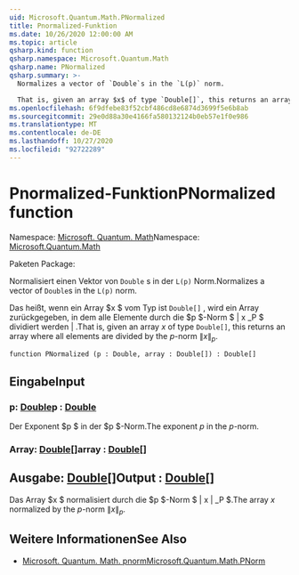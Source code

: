 ```yaml
---
uid: Microsoft.Quantum.Math.PNormalized
title: Pnormalized-Funktion
ms.date: 10/26/2020 12:00:00 AM
ms.topic: article
qsharp.kind: function
qsharp.namespace: Microsoft.Quantum.Math
qsharp.name: PNormalized
qsharp.summary: >-
  Normalizes a vector of `Double`s in the `L(p)` norm.

  That is, given an array $x$ of type `Double[]`, this returns an array where all elements are divided by the $p$-norm $\|x\|_p$.
ms.openlocfilehash: 6f9dfebe83f52cbf486cd8e6874d3699f5e6b8ab
ms.sourcegitcommit: 29e0d88a30e4166fa580132124b0eb57e1f0e986
ms.translationtype: MT
ms.contentlocale: de-DE
ms.lasthandoff: 10/27/2020
ms.locfileid: "92722289"
---
```

# <a name="pnormalized-function"></a><span data-ttu-id="1bc1b-102">Pnormalized-Funktion</span><span class="sxs-lookup"><span data-stu-id="1bc1b-102">PNormalized function</span></span>

<span data-ttu-id="1bc1b-103">Namespace: [Microsoft. Quantum. Math](xref:Microsoft.Quantum.Math)</span><span class="sxs-lookup"><span data-stu-id="1bc1b-103">Namespace: [Microsoft.Quantum.Math](xref:Microsoft.Quantum.Math)</span></span>

<span data-ttu-id="1bc1b-104">Paketen [](https://nuget.org/packages/)</span><span class="sxs-lookup"><span data-stu-id="1bc1b-104">Package: [](https://nuget.org/packages/)</span></span>


<span data-ttu-id="1bc1b-105">Normalisiert einen Vektor von `Double` s in der `L(p)` Norm.</span><span class="sxs-lookup"><span data-stu-id="1bc1b-105">Normalizes a vector of `Double`s in the `L(p)` norm.</span></span>

<span data-ttu-id="1bc1b-106">Das heißt, wenn ein Array $x $ vom Typ ist `Double[]` , wird ein Array zurückgegeben, in dem alle Elemente durch die $p $-Norm $ \| x _P $ dividiert werden \| .</span><span class="sxs-lookup"><span data-stu-id="1bc1b-106">That is, given an array $x$ of type `Double[]`, this returns an array where all elements are divided by the $p$-norm $\|x\|_p$.</span></span>

```qsharp
function PNormalized (p : Double, array : Double[]) : Double[]
```


## <a name="input"></a><span data-ttu-id="1bc1b-107">Eingabe</span><span class="sxs-lookup"><span data-stu-id="1bc1b-107">Input</span></span>

### <a name="p--double"></a><span data-ttu-id="1bc1b-108">p: [Double](xref:microsoft.quantum.lang-ref.double)</span><span class="sxs-lookup"><span data-stu-id="1bc1b-108">p : [Double](xref:microsoft.quantum.lang-ref.double)</span></span>

<span data-ttu-id="1bc1b-109">Der Exponent $p $ in der $p $-Norm.</span><span class="sxs-lookup"><span data-stu-id="1bc1b-109">The exponent $p$ in the $p$-norm.</span></span>


### <a name="array--double"></a><span data-ttu-id="1bc1b-110">Array: [Double](xref:microsoft.quantum.lang-ref.double)[]</span><span class="sxs-lookup"><span data-stu-id="1bc1b-110">array : [Double](xref:microsoft.quantum.lang-ref.double)[]</span></span>





## <a name="output--double"></a><span data-ttu-id="1bc1b-111">Ausgabe: [Double](xref:microsoft.quantum.lang-ref.double)[]</span><span class="sxs-lookup"><span data-stu-id="1bc1b-111">Output : [Double](xref:microsoft.quantum.lang-ref.double)[]</span></span>

<span data-ttu-id="1bc1b-112">Das Array $x $ normalisiert durch die $p $-Norm $ \| x \| _P $.</span><span class="sxs-lookup"><span data-stu-id="1bc1b-112">The array $x$ normalized by the $p$-norm $\|x\|_p$.</span></span>

## <a name="see-also"></a><span data-ttu-id="1bc1b-113">Weitere Informationen</span><span class="sxs-lookup"><span data-stu-id="1bc1b-113">See Also</span></span>

- [<span data-ttu-id="1bc1b-114">Microsoft. Quantum. Math. pnorm</span><span class="sxs-lookup"><span data-stu-id="1bc1b-114">Microsoft.Quantum.Math.PNorm</span></span>](xref:Microsoft.Quantum.Math.PNorm)